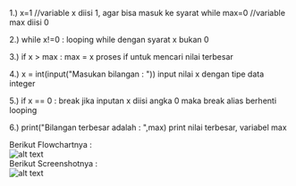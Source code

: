 1.) x=1		//variable x diisi 1, agar bisa masuk ke syarat while
    max=0	//variable max diisi 0

2.) while x!=0 :
 looping while dengan syarat x bukan 0

3.) if x > max :
       max = x
 proses if untuk mencari nilai terbesar

4.) x = int(input("Masukan bilangan : "))
 input nilai x dengan tipe data integer

5.) if x == 0 :
       break
 jika inputan x diisi angka 0 maka break alias berhenti looping

6.) print("Bilangan terbesar adalah : ",max)
 print nilai terbesar, variabel max

Berikut Flowchartnya : </br>
![alt text](https://raw.githubusercontent.com/arkyana/labpy03/master/latihan2/img/flow.png)</br>
Berikut Screenshotnya : </br>
![alt text](https://raw.githubusercontent.com/arkyana/labpy03/master/latihan2/img/ss.png)</br>